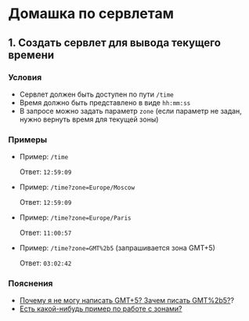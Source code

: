 # Домашка по сервлетам

## 1. Создать сервлет для вывода текущего времени

### Условия

- Сервлет должен быть доступен по пути `/time`
- Время должно быть представлено в виде `hh:mm:ss`
- В запросе можно задать параметр `zone` (если параметр не задан, нужно вернуть время для текущей зоны)

### Примеры

- Пример: `/time`

  Ответ: `12:59:09`

- Пример: `/time?zone=Europe/Moscow`

  Ответ: `12:59:09`

- Пример: `/time?zone=Europe/Paris`

  Ответ: `11:00:57`

- Пример: `/time?zone=GMT%2b5` (запрашивается зона GMT+5)

  Ответ: `03:02:42`

### Пояснения

- [Почему я не могу написать GMT+5? Зачем писать GMT%2b5?](https://developers.google.com/maps/url-encoding?hl=ru#:~:text=%D0%92%20URL%20%D0%BD%D0%B5%D0%BB%D1%8C%D0%B7%D1%8F%20%D0%B8%D1%81%D0%BF%D0%BE%D0%BB%D1%8C%D0%B7%D0%BE%D0%B2%D0%B0%D1%82%D1%8C%20%D0%BD%D0%B5%D0%BA%D0%BE%D1%82%D0%BE%D1%80%D1%8B%D0%B5,%D1%81%D0%B8%D0%BC%D0%B2%D0%BE%D0%BB%D1%8B%20%D0%BD%D0%B5%20%D0%BA%D0%BE%D0%B4%D0%B8%D1%80%D1%83%D1%8E%D1%82%D1%81%D1%8F%2C%20%D0%B0%20%D0%B7%D0%B0%D0%BC%D0%B5%D0%BD%D1%8F%D1%8E%D1%82%D1%81%D1%8F.)?
- [Есть какой-нибудь пример по работе с зонами?](https://www.baeldung.com/java-8-date-time-intro#zonedDateTime)

